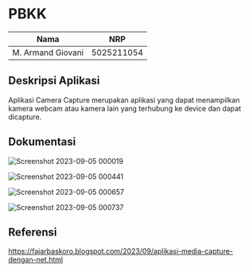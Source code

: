# PBKK

| Nama              | NRP        |
| ----------------- | ---------- |
| M. Armand Giovani | 5025211054 |

## Deskripsi Aplikasi

Aplikasi Camera Capture merupakan aplikasi yang dapat menampilkan kamera webcam atau kamera lain yang terhubung ke device dan dapat dicapture.

## Dokumentasi

![Screenshot 2023-09-05 000019](https://github.com/VanGarman21/PBKK/assets/100523471/bbe75eae-0892-470e-9ef7-f2cb9fa78cae)

![Screenshot 2023-09-05 000441](https://github.com/VanGarman21/PBKK/assets/100523471/63aadc87-d4f3-4ddd-ae0d-4c679314a8d2)

![Screenshot 2023-09-05 000657](https://github.com/VanGarman21/PBKK/assets/100523471/a4881bd4-be15-40da-9621-ce1652d5ac39)

![Screenshot 2023-09-05 000737](https://github.com/VanGarman21/PBKK/assets/100523471/26cf202a-3e72-4a73-b91d-f621063161ed)

## Referensi

https://fajarbaskoro.blogspot.com/2023/09/aplikasi-media-capture-dengan-net.html
